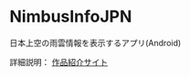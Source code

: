 NimbusInfoJPN
=============

日本上空の雨雲情報を表示するアプリ(Android)

詳細説明： [作品紹介サイト](http://www.extreme-snufkin.info/nimbusinfo.html)